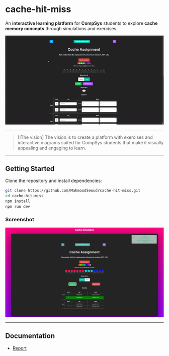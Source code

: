 # **cache-hit-miss**
An **interactive learning platform** for **CompSys** students to explore **cache memory concepts** through simulations and exercises.  

![Demo](./assets/demo.gif)  

---

> [!The vision]
> The vision is to create a platform with exercises and
> interactive diagrams suited for CompSys students that
> make it visually appealing and engaging to learn.

---

## **Getting Started**
Clone the repository and install dependencies:
```sh
git clone https://github.com/MahmoodSeoud/cache-hit-miss.git  
cd cache-hit-miss  
npm install  
npm run dev  
```

### Screenshot
![Screenshot](./assets/demo.jpg)  

---
## **Documentation**
- [Report](./assets/Virsomhedsproject_2023.pdf)
